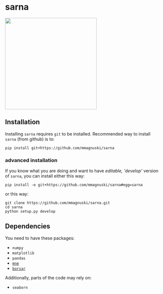 # sarna

<img src="http://zhr59sarny.blox.pl/resource/sarna1.jpg" width="300px">

## Installation
Installing `sarna` requires `git` to be installed.
Recommended way to install `sarna` (from github) is to:
```
pip install git+https://github.com/mmagnuski/sarna
```

### advanced installation
If you know what you are doing and want to have *editable, 'develop'* version of `sarna`, you can install either this way:
```
pip install -e git+https://github.com/mmagnuski/sarna#egg=sarna
```
or this way:
```
git clone https://github.com/mmagnuski/sarna.git
cd sarna
python setup.py develop
```

## Dependencies
You need to have these packages:
* `numpy`
* `matplotlib`
* `pandas`
* [`mne`](https://martinos.org/mne/stable/index.html)
* [`borsar`](https://github.com/mmagnuski/borsar)

Additionally, parts of the code may rely on:
* `seaborn`
